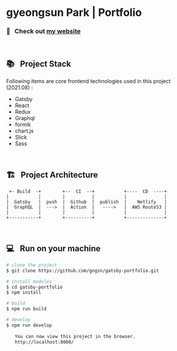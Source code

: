<br/>

# gyeongsun Park | Portfolio

### 🔗 &nbsp; Check out [my website](https://gyeongsun.com/)

<br/>

## 📚 &nbsp; Project Stack

Following items are core frontend technologies used in this project (2021.08) :

- Gatsby <!-- v3.11.1 -->
- React <!-- v17.0.1 -->
- Redux <!-- v7.2.4 -->
- Graphql <!-- v15.4.0 -->
- formik <!-- v2.2.9 -->
- chart.js <!-- v3.5.0 -->
- Slick <!-- v0.28.1 -->
- Sass <!-- v1.37.5 -->
<!-- - Apollo Client v3.4.7 -->

<br/>

## 🏗 &nbsp; Project Architecture

```
 +- Build  -+        +--  CI  --+           +----  CD  ----+
|           |        |          |           |              |
|  Gatsby   |  push  |  Github  |  publish  |    Netlify   |
|  GraphQL  |  --->  |  Action  |   ---->   |  AWS Route53 |
|           |        |          |           |              |
+-----------+        +----------+           +--------------+

```


<br/>

## 💻 &nbsp; Run on your machine

``` bash
# clone the project
$ git clone https://github.com/gngsn/gatsby-portfolio.git

# install modules
$ cd gatsby-portfolio
$ npm install

# build
$ npm run build

# develop 
$ npm run develop
⠀
⠀  You can now view this project in the browser.
⠀  http://localhost:8000/
⠀
```